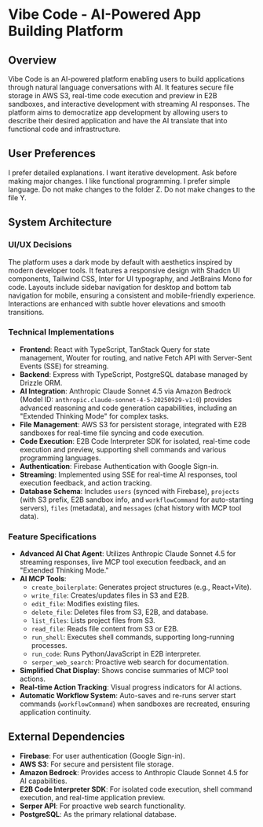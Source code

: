 # Vibe Code - AI-Powered App Building Platform

## Overview
Vibe Code is an AI-powered platform enabling users to build applications through natural language conversations with AI. It features secure file storage in AWS S3, real-time code execution and preview in E2B sandboxes, and interactive development with streaming AI responses. The platform aims to democratize app development by allowing users to describe their desired application and have the AI translate that into functional code and infrastructure.

## User Preferences
I prefer detailed explanations.
I want iterative development.
Ask before making major changes.
I like functional programming.
I prefer simple language.
Do not make changes to the folder Z.
Do not make changes to the file Y.

## System Architecture

### UI/UX Decisions
The platform uses a dark mode by default with aesthetics inspired by modern developer tools. It features a responsive design with Shadcn UI components, Tailwind CSS, Inter for UI typography, and JetBrains Mono for code. Layouts include sidebar navigation for desktop and bottom tab navigation for mobile, ensuring a consistent and mobile-friendly experience. Interactions are enhanced with subtle hover elevations and smooth transitions.

### Technical Implementations
- **Frontend**: React with TypeScript, TanStack Query for state management, Wouter for routing, and native Fetch API with Server-Sent Events (SSE) for streaming.
- **Backend**: Express with TypeScript, PostgreSQL database managed by Drizzle ORM.
- **AI Integration**: Anthropic Claude Sonnet 4.5 via Amazon Bedrock (Model ID: `anthropic.claude-sonnet-4-5-20250929-v1:0`) provides advanced reasoning and code generation capabilities, including an "Extended Thinking Mode" for complex tasks.
- **File Management**: AWS S3 for persistent storage, integrated with E2B sandboxes for real-time file syncing and code execution.
- **Code Execution**: E2B Code Interpreter SDK for isolated, real-time code execution and preview, supporting shell commands and various programming languages.
- **Authentication**: Firebase Authentication with Google Sign-in.
- **Streaming**: Implemented using SSE for real-time AI responses, tool execution feedback, and action tracking.
- **Database Schema**: Includes `users` (synced with Firebase), `projects` (with S3 prefix, E2B sandbox info, and `workflowCommand` for auto-starting servers), `files` (metadata), and `messages` (chat history with MCP tool data).

### Feature Specifications
- **Advanced AI Chat Agent**: Utilizes Anthropic Claude Sonnet 4.5 for streaming responses, live MCP tool execution feedback, and an "Extended Thinking Mode."
- **AI MCP Tools**:
    - `create_boilerplate`: Generates project structures (e.g., React+Vite).
    - `write_file`: Creates/updates files in S3 and E2B.
    - `edit_file`: Modifies existing files.
    - `delete_file`: Deletes files from S3, E2B, and database.
    - `list_files`: Lists project files from S3.
    - `read_file`: Reads file content from S3 or E2B.
    - `run_shell`: Executes shell commands, supporting long-running processes.
    - `run_code`: Runs Python/JavaScript in E2B interpreter.
    - `serper_web_search`: Proactive web search for documentation.
- **Simplified Chat Display**: Shows concise summaries of MCP tool actions.
- **Real-time Action Tracking**: Visual progress indicators for AI actions.
- **Automatic Workflow System**: Auto-saves and re-runs server start commands (`workflowCommand`) when sandboxes are recreated, ensuring application continuity.

## External Dependencies
- **Firebase**: For user authentication (Google Sign-in).
- **AWS S3**: For secure and persistent file storage.
- **Amazon Bedrock**: Provides access to Anthropic Claude Sonnet 4.5 for AI capabilities.
- **E2B Code Interpreter SDK**: For isolated code execution, shell command execution, and real-time application preview.
- **Serper API**: For proactive web search functionality.
- **PostgreSQL**: As the primary relational database.